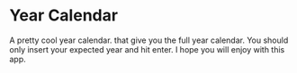 # Year Calendar
A pretty cool year calendar. that give you the full year calendar. You should only insert your expected year and hit enter.  I hope you will enjoy with this app.
